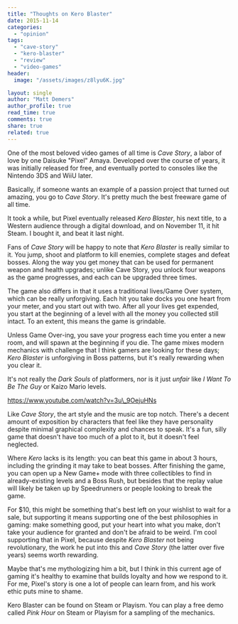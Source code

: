 ```yaml
---
title: "Thoughts on Kero Blaster"
date: 2015-11-14
categories: 
  - "opinion"
tags: 
  - "cave-story"
  - "kero-blaster"
  - "review"
  - "video-games"
header:
  image: "/assets/images/z8lyu6K.jpg"

layout: single
author: "Matt Demers"
author_profile: true
read_time: true
comments: true
share: true
related: true
---
```


One of the most beloved video games of all time is _Cave Story_, a labor of love by one Daisuke "Pixel" Amaya. Developed over the course of years, it was initially released for free, and eventually ported to consoles like the Nintendo 3DS and WiiU later.

Basically, if someone wants an example of a passion project that turned out amazing, you go to _Cave Story_. It's pretty much the best freeware game of all time.

It took a while, but Pixel eventually released _Kero Blaster_, his next title, to a Western audience through a digital download, and on November 11, it hit Steam. I bought it, and beat it last night.

Fans of _Cave Story_ will be happy to note that _Kero Blaster_ is really similar to it. You jump, shoot and platform to kill enemies, complete stages and defeat bosses. Along the way you get money that can be used for permanent weapon and health upgrades; unlike Cave Story, you unlock four weapons as the game progresses, and each can be upgraded three times.

The game also differs in that it uses a traditional lives/Game Over system, which can be really unforgiving. Each hit you take docks you one heart from your meter, and you start out with two. After all your lives get expended, you start at the beginning of a level with all the money you collected still intact. To an extent, this means the game is grindable.

Unless Game Over-ing, you save your progress each time you enter a new room, and will spawn at the beginning if you die. The game mixes modern mechanics with challenge that I think gamers are looking for these days; _Kero Blaster_ is unforgiving in Boss patterns, but it's really rewarding when you clear it.

It's not really the _Dark Souls_ of platformers, nor is it just _unfair_ like _I Want To Be The Guy_ or Kaizo Mario levels.

https://www.youtube.com/watch?v=3u\_9OejuHNs

Like _Cave Story_, the art style and the music are top notch. There's a decent amount of exposition by characters that feel like they have personality despite minimal graphical complexity and chances to speak. It's a fun, silly game that doesn't have too much of a plot to it, but it doesn't feel neglected.

Where _Kero_ lacks is its length: you can beat this game in about 3 hours, including the grinding it may take to beat bosses. After finishing the game, you can open up a New Game+ mode with three collectibles to find in already-existing levels and a Boss Rush, but besides that the replay value will likely be taken up by Speedrunners or people looking to break the game.

For $10, this might be something that's best left on your wishlist to wait for a sale, but supporting it means supporting one of the best philosophies in gaming: make something good, put your heart into what you make, don't take your audience for granted and don't be afraid to be weird. I'm cool supporting that in Pixel, because despite _Kero Blaster_ not being revolutionary, the work he put into this and _Cave Story_ (the latter over five years) seems worth rewarding.

Maybe that's me mythologizing him a bit, but I think in this current age of gaming it's healthy to examine that builds loyalty and how we respond to it. For me, Pixel's story is one a lot of people can learn from, and his work ethic puts mine to shame.

Kero Blaster can be found on Steam or Playism. You can play a free demo called _Pink Hour_ on Steam or Playism for a sampling of the mechanics.
